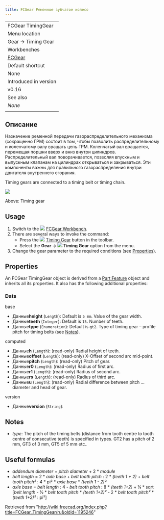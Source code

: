```yaml
---
title: FCGear Ременное зубчатое колесо
---
```

|  |
| --- |
| FCGear TimingGear |
| Menu location |
| Gear → Timing Gear |
| Workbenches |
| [FCGear](/FCGear_Workbench "FCGear Workbench") |
| Default shortcut |
| None |
| Introduced in version |
| v0.16 |
| See also |
| *None* |
|  |

## Описание

Назначение ременной передачи газораспределительного механизма (сокращенно ГРМ) состоит в том, чтобы позволить распределительному и коленчатому валу вращать цепь ГРМ. Коленчатый вал вращается, перемещая поршни вверх и вниз внутри цилиндров. Распределительный вал поворачивается, позволяя впускным и выпускным клапанам на цилиндрах открываться и закрываться. Эти компоненты важны для правильного газораспределения внутри двигателя внутреннего сгорания.

Timing gears are connected to a timing belt or timing chain.

![](/images/Timing-Gear_example.png)

Above: Timing gear

## Usage

1. Switch to the ![](/images/FCGear_workbench_icon.svg) [FCGear Workbench](/FCGear_Workbench "FCGear Workbench").
2. There are several ways to invoke the command:
   * Press the ![](/images/FCGear_TimingGear.svg) [Timing Gear](/FCGear_TimingGear "FCGear TimingGear") button in the toolbar.
   * Select the **Gear → ![](/images/FCGear_TimingGear.svg) Timing Gear** option from the menu.
3. Change the gear parameter to the required conditions (see [Properties](#Properties)).

## Properties

An FCGear TimingGear object is derived from a [Part Feature](/Part_Feature "Part Feature") object and inherits all its properties. It also has the following additional properties:

### Data

base

* Данные**height** (`Length`): Default is `5 mm`. Value of the gear width.
* Данные**teeth** (`Integer`): Default is `15`. Number of teeth.
* Данные**type** (`Enumeration`): Default is `gt2`. Type of timing gear – profile pitch for timing belts (see [Notes](#Notes)).

computed

* Данные**h** (`Length`): (read-only) Radial height of teeth.
* Данные**offset** (`Length`): (read-only) X-Offset of second arc mid-point.
* Данные**pitch** (`Length`): (read-only) Pitch of gear.
* Данные**r0** (`Length`): (read-only) Radius of first arc.
* Данные**r1** (`Length`): (read-only) Radius of second arc.
* Данные**rs** (`Length`): (read-only) Radius of third arc.
* Данные**u** (`Length`): (read-only) Radial difference between pitch … diameter and head of gear.

version

* Данные**version** (`String`):

## Notes

* *type*: The pitch of the timing belts (distance from tooth centre to tooth centre of consecutive teeth) is specified in types. GT2 has a pitch of 2 mm, GT3 of 3 mm, GT5 of 5 mm etc..

## Useful formulas

* *addendum diameter* = *pitch diameter* + 2 \* *module*
* *belt length* = 2 \* *axle base* + *belt tooth pitch* : 2 \* *(teeth 1 + 2)* + *belt tooth pitch²* : 4 \* pi² \* *axle base* \* *(teeth 1 - 2)²*
* *axle base* = *belt length* : 4 - *belt tooth pitch* : 8 \* *(teeth 1+2)* + ¼ \* sqrt [*belt length* - ½ \* *belt tooth pitch* \* *(teeth 1+2)²* - 2 \* *belt tooth pitch²* \* *(teeth 1+2)²* : pi²]

Retrieved from "<http://wiki.freecad.org/index.php?title=FCGear_TimingGear/ru&oldid=1195246>"